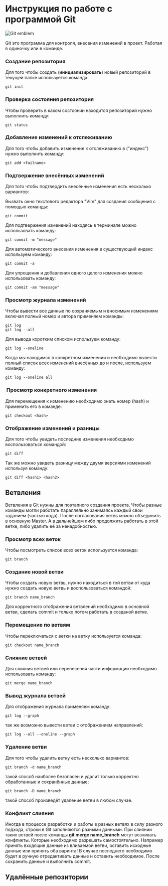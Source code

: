 # Инструкция по работе с программой Git

![Git emblem](git.jpg)

Git это программа для контроля, внесения изменений в проект. Работая в одиночку или в команде.

### Создание репозитория

 Для того чтобы создать (**инициализировать**) новый репозиторий в текущей папке используется команда:

    git init

### Проверка состояния репозитория

Чтобы проверить в каком состоянии находится репозиторий нужно выполнить команду: 

    git status

### Добавление изменений к отслеживанию

Для того чтобы добавить изменение к отслеживанию в ("индекс") нужно выполнить команду: 

    git add <failname>

### Подтвержение внесённых изменений

Для того чтобы подтвердить внесённые изменения есть несколько вариантов:

Вызвать окно текстового редактора "Vim" для создания сообщения с помощью команды:

    git commit

Для подтвержения изменений находясь в терминале можно использовать команду:

    git commit -m "message"

Для автоматического внесения изменения в существующий индекс используем команду: 

    git commit -a

Для упрощения и добавления одного целого изменения можно использовать команду: 

    git commit -am "message"
    
### Просмотр журнала изменений

Чтобы вывести все данные по сохраняемым и вносимым изменениям включая полный номер и автора применяем команды: 

    git log
    git log --all

Для вывода коротким списком используем команду: 

    git log --oneline

Когда мы находимся в конкретном изменении и необходимо вывести полный список всех изменений внесённых до и после, используем команду: 

    git log --oneline all

###  Просмотр конкретного изменения

Для перемещения к изменению необходимо знать номер (hash) и применить его в команде: 

    git checkout <hash>

### Отображение изменений и разницы

Для того чтобы увидеть последние изменения необходимо воспользоваться командой: 

    git diff

Так же можно увидеть разницу между двумя версиями изменений используя команду: 

    git diff <hash1> <hash2>

## Ветвления

Ветвления в Git нужны для поэтапного создания проекта. Чтобы разные команды могли работать параллельно занимаясь каждый свои заданием (частью кода). После согласования ветвь можно объединить в основную Master. А в дальнейшем либо продолжить работать в этой ветке, либо удалить её за ненадобностью.

### Просмотр всех веток

Чтобы посмотреть список всех веток используется команда: 

    git branch

### Создание новой ветви

Чтобы создать новую ветвь, нужно находиться в той ветви от куда нужно создать новую ветвь и воспользоваться командой: 

    git branch name_branch

Для корректного отображения ветвлений необходимо в основной ветви, сделать commit и только потом работать в созданой ветке. 

### Перемещение по ветвям

Чтобы переключаться с ветки на ветку используется команда: 

    git checkout name_branch

### Слияние ветвей

Для слияния ветвей или перенесения части информации необходимо использовать команду: 

    git merge name_branch

### Вывод журнала ветвей

Для отображения журнала применяем команду:

    git log --graph

так же возможно вывести ветви с отображением направлений: 

    git log --all --oneline --graph
    
### Удаление ветви

Для того чтобы удалить ветку есть несколько вариантов:

    git branch -d name_branch

такой способ наиболее безопасен и удалит только корректно обработанные и сохранённые данные;

    git branch -D name_branch

такой способ произведёт удаление ветви в любом случае.

### Конфликт слияния

Иногда в процессе разработки и работы в разных ветвях в силу разного подхода, строки в Git заполняются разными данными. При слиянии таких ветвей после команды **git merge name_branch** могут возникать конфликты. Которые необходимо разрешать самостоятельно. Например принять входящие данные из вливаемой ветви, оставить исходные данные или принять оба варинта! В случае последнего необходимо будет в ручную отредактивать данные и оставить необходимое. После сохранить данные и выполнить commit.

## Удалённые репозитории